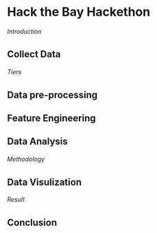# Hack the Bay Hackethon

###### Introduction

## Collect Data

###### Tiers

## Data pre-processing

## Feature Engineering

## Data Analysis
###### Methodology

## Data Visulization

###### Result

## Conclusion




